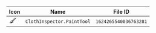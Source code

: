 | Icon | Name | File ID |
| ---  | ---  | ---     |
| ![](ClothInspector.PaintTool.png) | `ClothInspector.PaintTool` | `1624265540036763281` |
